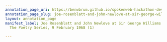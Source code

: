 ```yaml
---
annotation_page_uri: https://benwbrum.github.io/spokenweb-hackathon-development/annotations/joe-rosenblatt-and-john-newlove-at-sir-george-williams-university-the-poetry-series-9-february-1968-1--canvas-1-unknown.json
annotation_page_slug: joe-rosenblatt-and-john-newlove-at-sir-george-williams-university-the-poetry-series-9-february-1968-1--canvas-1-unknown
layout: annotation_page
manifest_label: Joe Rosenblatt and John Newlove at Sir George Williams University,
  The Poetry Series, 9 February 1968 (1)

---
```

